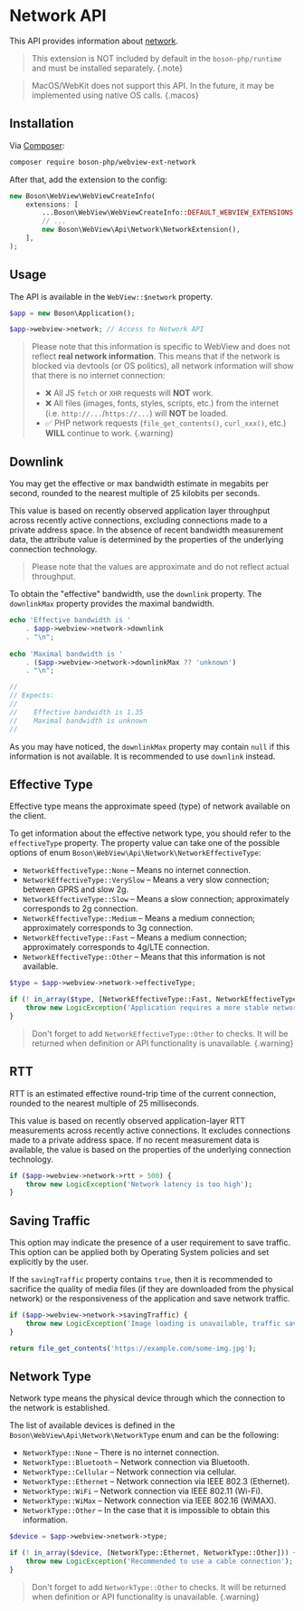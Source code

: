 # Network API

This API provides information about 
[network](https://developer.mozilla.org/en-US/docs/Web/API/Network_Information_API).

> This extension is NOT included by default in the `boson-php/runtime`
> and must be installed separately.
{.note}

> MacOS/WebKit does not support this API. In the future, it
> may be implemented using native OS calls.
{.macos}


## Installation

Via [Composer](https://getcomposer.org/doc/01-basic-usage.md#installing-dependencies):

```bash
composer require boson-php/webview-ext-network
```

After that, add the extension to the config:

```php
new Boson\WebView\WebViewCreateInfo(
    extensions: [
        ...Boson\WebView\WebViewCreateInfo::DEFAULT_WEBVIEW_EXTENSIONS,
        // ...
        new Boson\WebView\Api\Network\NetworkExtension(),
    ],
);
```


## Usage

The API is available in the `WebView::$network` property.

```php
$app = new Boson\Application();

$app->webview->network; // Access to Network API
```

> Please note that this information is specific to WebView and does not reflect
> **real network information**. This means that if the network is blocked via
> devtools (or OS politics), all network information will show that there is 
> no internet connection:
> - ❌ All JS `fetch` or `XHR` requests will **NOT** work.
> - ❌ All files (images, fonts, styles, scripts, etc.) from the internet
>   (i.e. `http://...`/`https://...`) will **NOT** be loaded.
> - ✅ PHP network requests (`file_get_contents()`, `curl_xxx()`, etc.) **WILL**
>   continue to work.
{.warning}

## Downlink

You may get the effective or max bandwidth estimate in megabits per second, 
rounded to the nearest multiple of 25 kilobits per seconds.

This value is based on recently observed application layer throughput across 
recently active connections, excluding connections made to a private address 
space. In the absence of recent bandwidth measurement data, the attribute value
is determined by the properties of the underlying connection technology.

> Please note that the values are approximate and do not reflect 
> actual throughput.

To obtain the "effective" bandwidth, use the `downlink` property. The 
`downlinkMax` property provides the maximal bandwidth.

```php
echo 'Effective bandwidth is '
    . $app->webview->network->downlink 
    . "\n";
    
echo 'Maximal bandwidth is '
    . ($app->webview->network->downlinkMax ?? 'unknown') 
    . "\n";

//
// Expects:
//
//    Effective bandwidth is 1.35
//    Maximal bandwidth is unknown
//
```

As you may have noticed, the `downlinkMax` property may contain `null` if
this information is not available. It is recommended to use `downlink` instead.

## Effective Type

Effective type means the approximate speed (type) of network available
on the client.

To get information about the effective network type, you should refer to
the `effectiveType` property. The property value can take one of the 
possible options of enum `Boson\WebView\Api\Network\NetworkEffectiveType`:

- `NetworkEffectiveType::None` – Means no internet connection.
- `NetworkEffectiveType::VerySlow` – Means a very slow connection; between GPRS and slow 2g.
- `NetworkEffectiveType::Slow` – Means a slow connection; approximately corresponds to 2g connection.
- `NetworkEffectiveType::Medium` – Means a medium connection; approximately corresponds to 3g connection.
- `NetworkEffectiveType::Fast` – Means a medium connection; approximately corresponds to 4g/LTE connection.
- `NetworkEffectiveType::Other` – Means that this information is not available.

```php
$type = $app->webview->network->effectiveType;

if (! in_array($type, [NetworkEffectiveType::Fast, NetworkEffectiveType::Other])) {
    throw new LogicException('Application requires a more stable network connection');
}
```

> Don't forget to add `NetworkEffectiveType::Other` to checks. It will be
> returned when definition or API functionality is unavailable.
{.warning}

## RTT

RTT is an estimated effective round-trip time of the current connection,
rounded to the nearest multiple of 25 milliseconds.

This value is based on recently observed application-layer RTT measurements
across recently active connections. It excludes connections made to a private
address space. If no recent measurement data is available, the value is based
on the properties of the underlying connection technology.

```php
if ($app->webview->network->rtt > 500) {
    throw new LogicException('Network latency is too high');
}
```

## Saving Traffic

This option may indicate the presence of a user requirement to save traffic.
This option can be applied both by Operating System policies and set
explicitly by the user.

If the `savingTraffic` property contains `true`, then it is recommended to
sacrifice the quality of media files (if they are downloaded from the physical
network) or the responsiveness of the application and save network traffic.

```php
if ($app->webview->network->savingTraffic) {
    throw new LogicException('Image loading is unavailable, traffic saving is enabled');
}

return file_get_contents('https://example.com/some-img.jpg');
```

## Network Type

Network type means the physical device through which the connection
to the network is established.

The list of available devices is defined in the 
`Boson\WebView\Api\Network\NetworkType` enum and can be the following:

- `NetworkType::None` – There is no internet connection.
- `NetworkType::Bluetooth` – Network connection via Bluetooth.
- `NetworkType::Cellular` – Network connection via cellular.
- `NetworkType::Ethernet` – Network connection via IEEE 802.3 (Ethernet).
- `NetworkType::WiFi` – Network connection via IEEE 802.11 (Wi-Fi).
- `NetworkType::WiMax` – Network connection via IEEE 802.16 (WiMAX).
- `NetworkType::Other` – In the case that it is impossible to 
  obtain this information.

```php
$device = $app->webview->network->type;

if (! in_array($device, [NetworkType::Ethernet, NetworkType::Other])) {
    throw new LogicException('Recommended to use a cable connection');
}
```

> Don't forget to add `NetworkType::Other` to checks. It will be
> returned when definition or API functionality is unavailable.
{.warning}
